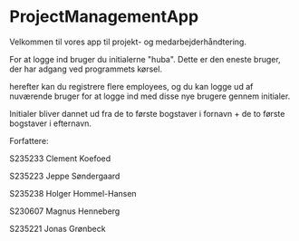 # ProjectManagementApp

Velkommen til vores app til projekt- og medarbejderhåndtering.

For at logge ind bruger du initialerne "huba". Dette er den eneste bruger, der har adgang ved programmets kørsel.

herefter kan du registrere flere employees, og du kan logge ud af nuværende bruger for at logge ind med disse nye brugere gennem initialer.

Initialer bliver dannet ud fra de to første bogstaver i fornavn + de to første bogstaver i efternavn.


Forfattere:

S235233 Clement Koefoed

S235223 Jeppe Søndergaard

S235238 Holger Hommel-Hansen

S230607 Magnus Henneberg

S235221 Jonas Grønbeck


